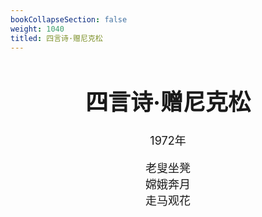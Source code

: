```yaml
---
bookCollapseSection: false
weight: 1040
titled: 四言诗·赠尼克松
---
```


<div align="center">

<font size="4">

# 四言诗·赠尼克松
1972年

老叟坐凳  
嫦娥奔月  
走马观花

</font>

</div>
